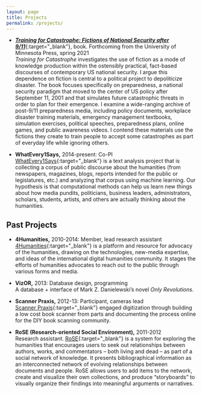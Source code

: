 ```yaml
---
layout: page
title: Projects
permalink: /projects/
---
```

- [**_Training for Catastrophe: Fictions of National Security after 9/11_**](https://www.upress.umn.edu/book-division/books/training-for-catastrophe){:target="_blank"}, book. Forthcoming from the University of Minnesota Press, spring 2021<br/>
_Training for Catastrophe_  investigates the use of fiction as a mode of knowledge production within the ostensibly practical, fact-based discourses of contemporary US national security. I argue this dependence on fiction is central to a political project to depoliticize disaster. The book focuses specifically on preparedness, a national security paradigm that moved to the center of US policy after September 11, 2001 and that simulates future catastrophic threats in order to plan for their emergence. I examine a wide-ranging archive of post-9/11 preparedness media, including policy documents, workplace disaster training materials, emergency management textbooks, simulation exercises, political speeches, preparedness plans, online games, and public awareness videos. I contend these materials use the fictions they create to train people to accept some catastrophes as part of everyday life while ignoring others.

- **WhatEvery1Says,** 2014-present: Co-PI<br/>
[WhatEvery1Says](http://we1s.ucsb.edu){:target="_blank"} is a text analysis project that is collecting a corpus of public discourse about the humanities (from newspapers, magazines, blogs, reports intended for the public or legislatures, etc.) and analyzing that corpus using machine learning. Our hypothesis is that computational methods can help us learn new things about how media pundits, politicians, business leaders, administrators, scholars, students, artists, and others are actually thinking about the humanities.

## Past Projects
- **4Humanities,** 2010-2014: Member, lead research assistant<br/>
[4Humanities](http://4humanities.org){:target="_blank"} is a platform and resource for advocacy of the humanities, drawing on the technologies, new-media expertise, and ideas of the international digital humanities community. It stages the efforts of humanities advocates to reach out to the public through various forms and media.

- **VizOR,** 2013: Database design, programming<br/>
A database + interface of Mark Z. Danielewski’s novel _Only Revolutions_.

- **Scanner Praxis,** 2012-13: Participant, cameras lead<br/>
[Scanner Praxis](https://transcriptions.english.ucsb.edu/scanner-praxis){:target="_blank"} engaged digitization through building a low cost book scanner from parts and documenting the process online for the DIY book scanning community.

- **RoSE (Research-oriented Social Environment),** 2011-2012<br/>
Research assistant. [RoSE](http://rose.english.ucsb.edu){:target="_blank"} is a system for exploring the humanities that encourages users to seek out relationships between authors, works, and commentators – both living and dead – as part of a social network of knowledge. It presents bibliographical information as an interconnected network of evolving relationships between documents and people. RoSE allows users to add items to the network, create and visualize their own collections, and produce “storyboards” to visually organize their findings into meaningful arguments or narratives.
